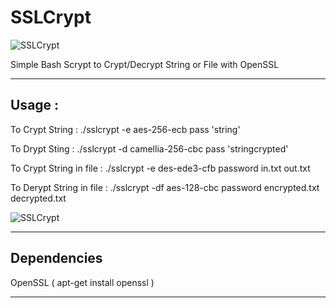 # SSLCrypt

![SSLCrypt](https://i.imgur.com/io7Gr0b.png)

Simple Bash Scrypt to Crypt/Decrypt String or File with OpenSSL

______________________________________________________________________________________________

## Usage :

To Crypt String : ./sslcrypt -e aes-256-ecb pass 'string'

To Drypt Sting : ./sslcrypt -d camellia-256-cbc pass 'stringcrypted'

To Crypt String in file  : ./sslcrypt -e des-ede3-cfb password in.txt out.txt

To Derypt String in file : ./sslcrypt -df aes-128-cbc password encrypted.txt decrypted.txt

![SSLCrypt](https://i.imgur.com/k5BCEyC.png)

______________________________________________________________________________________________

## Dependencies

 OpenSSL ( apt-get install openssl )

______________________________________________________________________________________________


